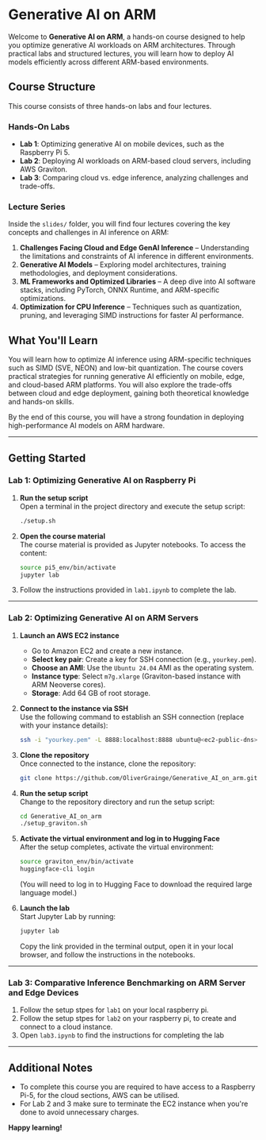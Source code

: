 # **Generative AI on ARM**

Welcome to **Generative AI on ARM**, a hands-on course designed to help you optimize generative AI workloads on ARM architectures. Through practical labs and structured lectures, you will learn how to deploy AI models efficiently across different ARM-based environments.

## Course Structure

This course consists of three hands-on labs and four lectures.

### Hands-On Labs
- **Lab 1**: Optimizing generative AI on mobile devices, such as the Raspberry Pi 5.
- **Lab 2**: Deploying AI workloads on ARM-based cloud servers, including AWS Graviton.
- **Lab 3**: Comparing cloud vs. edge inference, analyzing challenges and trade-offs.

### Lecture Series
Inside the `slides/` folder, you will find four lectures covering the key concepts and challenges in AI inference on ARM:

1. **Challenges Facing Cloud and Edge GenAI Inference** – Understanding the limitations and constraints of AI inference in different environments.
2. **Generative AI Models** – Exploring model architectures, training methodologies, and deployment considerations.
3. **ML Frameworks and Optimized Libraries** – A deep dive into AI software stacks, including PyTorch, ONNX Runtime, and ARM-specific optimizations.
4. **Optimization for CPU Inference** – Techniques such as quantization, pruning, and leveraging SIMD instructions for faster AI performance.

## What You'll Learn

You will learn how to optimize AI inference using ARM-specific techniques such as SIMD (SVE, NEON) and low-bit quantization. The course covers practical strategies for running generative AI efficiently on mobile, edge, and cloud-based ARM platforms. You will also explore the trade-offs between cloud and edge deployment, gaining both theoretical knowledge and hands-on skills.

By the end of this course, you will have a strong foundation in deploying high-performance AI models on ARM hardware.


---

## **Getting Started**

### **Lab 1: Optimizing Generative AI on Raspberry Pi**

1. **Run the setup script**  
   Open a terminal in the project directory and execute the setup script:  
   ```bash
   ./setup.sh
   ```

2. **Open the course material**  
   The course material is provided as Jupyter notebooks. To access the content:
   ```bash
   source pi5_env/bin/activate
   jupyter lab
   ```

3. Follow the instructions provided in `lab1.ipynb` to complete the lab.

---

### **Lab 2: Optimizing Generative AI on ARM Servers**

1. **Launch an AWS EC2 instance**  
   - Go to Amazon EC2 and create a new instance.
   - **Select key pair**: Create a key for SSH connection (e.g., `yourkey.pem`).
   - **Choose an AMI**: Use the `Ubuntu 24.04` AMI as the operating system.
   - **Instance type**: Select `m7g.xlarge` (Graviton-based instance with ARM Neoverse cores).
   - **Storage**: Add 64 GB of root storage.

2. **Connect to the instance via SSH**  
   Use the following command to establish an SSH connection (replace with your instance details):
   ```bash
   ssh -i "yourkey.pem" -L 8888:localhost:8888 ubuntu@<ec2-public-dns>
   ```

3. **Clone the repository**  
   Once connected to the instance, clone the repository:
   ```bash
   git clone https://github.com/OliverGrainge/Generative_AI_on_arm.git
   ```

4. **Run the setup script**  
   Change to the repository directory and run the setup script:
   ```bash
   cd Generative_AI_on_arm
   ./setup_graviton.sh
   ```

5. **Activate the virtual environment and log in to Hugging Face**  
   After the setup completes, activate the virtual environment:
   ```bash
   source graviton_env/bin/activate
   huggingface-cli login
   ```
   (You will need to log in to Hugging Face to download the required large language model.)

6. **Launch the lab**  
   Start Jupyter Lab by running:
   ```bash
   jupyter lab
   ```
   Copy the link provided in the terminal output, open it in your local browser, and follow the instructions in the notebooks.

---

### **Lab 3: Comparative Inference Benchmarking on ARM Server and Edge Devices**

1. Follow the setup stpes for `lab1` on your local raspberry pi.
2. Follow the setup stpes for `lab2` on your raspberry pi, to create and connect to a cloud instance.
3. Open `lab3.ipynb` to find the instructions for completing the lab 

---

## **Additional Notes**
- To complete this course you are required to have access to a Raspberry Pi-5, for the cloud sections, AWS can be utilised. 
- For Lab 2 and 3 make sure to terminate the EC2 instance when you're done to avoid unnecessary charges.

**Happy learning!**


